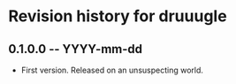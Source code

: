 # Revision history for druuugle

## 0.1.0.0 -- YYYY-mm-dd

* First version. Released on an unsuspecting world.
